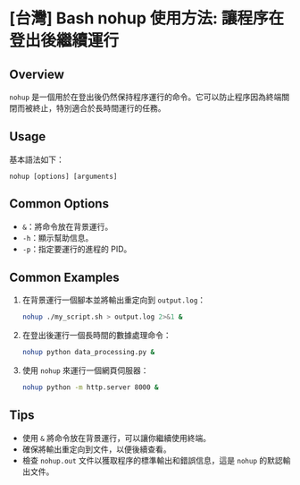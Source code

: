 # [台灣] Bash nohup 使用方法: 讓程序在登出後繼續運行

## Overview
`nohup` 是一個用於在登出後仍然保持程序運行的命令。它可以防止程序因為終端關閉而被終止，特別適合於長時間運行的任務。

## Usage
基本語法如下：
```
nohup [options] [arguments]
```

## Common Options
- `&`：將命令放在背景運行。
- `-h`：顯示幫助信息。
- `-p`：指定要運行的進程的 PID。

## Common Examples
1. 在背景運行一個腳本並將輸出重定向到 `output.log`：
   ```bash
   nohup ./my_script.sh > output.log 2>&1 &
   ```

2. 在登出後運行一個長時間的數據處理命令：
   ```bash
   nohup python data_processing.py &
   ```

3. 使用 `nohup` 來運行一個網頁伺服器：
   ```bash
   nohup python -m http.server 8000 &
   ```

## Tips
- 使用 `&` 將命令放在背景運行，可以讓你繼續使用終端。
- 確保將輸出重定向到文件，以便後續查看。
- 檢查 `nohup.out` 文件以獲取程序的標準輸出和錯誤信息，這是 `nohup` 的默認輸出文件。
